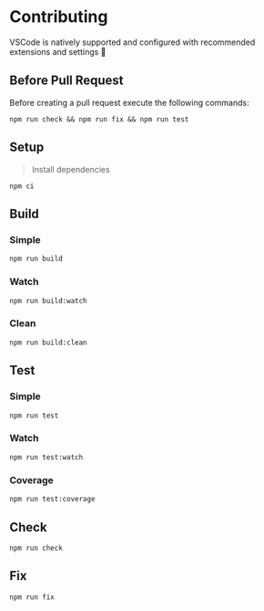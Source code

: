 # Contributing

VSCode is natively supported and configured with recommended extensions and settings :tada:

## Before Pull Request

Before creating a pull request execute the following commands:

```console
npm run check && npm run fix && npm run test
```

## Setup

> Install dependencies

```console
npm ci
```

## Build

### Simple

```console
npm run build
```

### Watch

```console
npm run build:watch
```

### Clean

```console
npm run build:clean
```

## Test

<!-- markdownlint-disable-next-line MD024 -->
### Simple

```console
npm run test
```

<!-- markdownlint-disable-next-line MD024 -->
### Watch

```console
npm run test:watch
```

### Coverage

```console
npm run test:coverage
```

## Check

```console
npm run check
```

## Fix

```console
npm run fix
```
